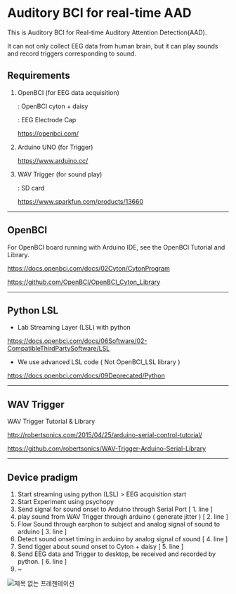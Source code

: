 # Auditory BCI for real-time AAD

This is Auditory BCI for Real-time Auditory Attention Detection(AAD).

It can not only collect EEG data from human brain, but it can play sounds and record triggers corresponding to sound.


## Requirements

1. OpenBCI (for EEG data acquisition)

    : OpenBCI cyton + daisy

    : EEG Electrode Cap

    https://openbci.com/

2. Arduino UNO (for Trigger)

    https://www.arduino.cc/

3. WAV Trigger (for sound play)

    : SD card

    https://www.sparkfun.com/products/13660

---------------------------

## OpenBCI 

For OpenBCI board running with Arduino IDE, see the OpenBCI Tutorial and Library.

https://docs.openbci.com/docs/02Cyton/CytonProgram

https://github.com/OpenBCI/OpenBCI_Cyton_Library

------------------------------

## Python LSL

- Lab Streaming Layer (LSL) with python

https://docs.openbci.com/docs/06Software/02-CompatibleThirdPartySoftware/LSL

+ We use advanced LSL code ( Not OpenBCI_LSL library )

https://docs.openbci.com/docs/09Deprecated/Python

-------------------------------

## WAV Trigger

WAV Trigger Tutorial & Library

http://robertsonics.com/2015/04/25/arduino-serial-control-tutorial/

https://github.com/robertsonics/WAV-Trigger-Arduino-Serial-Library

--------------------
## Device pradigm

1. Start streaming using python (LSL) > EEG acquisition start 
2. Start Experiment using psychopy
3. Send signal for sound onset to Arduino through Serial Port [ 1. line ]
4. play sound from WAV Trigger through arduino ( generate jitter ) [ 2. line ]
5. Flow Sound through earphon to subject and analog signal of sound to arduino [ 3. line ]
6. Detect sound onset timing in arduino by analog signal of sound [ 4. line ]
7. Send tigger about sound onset to Cyton + daisy [ 5. line ]
8. Send EEG data and Trigger to desktop, be received and recorded by python. [ 6. line ]
9. ~ 


![제목 없는 프레젠테이션](https://user-images.githubusercontent.com/85104167/120435956-4b9eda80-c3b9-11eb-9f6c-0167660a8a2e.jpg)
